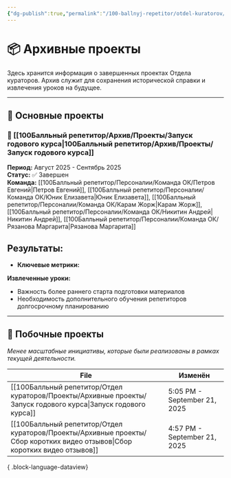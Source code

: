 ```yaml
---
{"dg-publish":true,"permalink":"/100-ballnyj-repetitor/otdel-kuratorov/proekty/arhivnye-proekty/arhivnye-proekty/","tags":["#readme"]}
---
```


# 📦 Архивные проекты

Здесь хранится информация о завершенных проектах Отдела кураторов. Архив служит для сохранения исторической справки и извлечения уроков на будущее.

---
## 🎯 Основные проекты

### 🚀 [[100Балльный репетитор/Архив/Проекты/Запуск годового курса\|100Балльный репетитор/Архив/Проекты/Запуск годового курса]]
**Период:** Август 2025 - Сентябрь 2025  
**Статус:** ✅ Завершен  
**Команда:** [[100Балльный репетитор/Персоналии/Команда ОК/Петров Евгений\|Петров Евгений]], [[100Балльный репетитор/Персоналии/Команда ОК/Юник Елизавета\|Юник Елизавета]], [[100Балльный репетитор/Персоналии/Команда ОК/Карам Жорж\|Карам Жорж]], [[100Балльный репетитор/Персоналии/Команда ОК/Никитин Андрей\|Никитин Андрей]], [[100Балльный репетитор/Персоналии/Команда ОК/Рязанова Маргарита\|Рязанова Маргарита]]

**Результаты:**
- 
- **Ключевые метрики:** 

**Извлеченные уроки:**
- Важность более раннего старта подготовки материалов
- Необходимость дополнительного обучения репетиторов долгосрочному планированию

---

## 🔧 Побочные проекты

*Менее масштабные инициативы, которые были реализованы в рамках текущей деятельности.*

| File                                                                                                                           | Изменён                      |
| ------------------------------------------------------------------------------------------------------------------------------ | ---------------------------- |
| [[100Балльный репетитор/Отдел кураторов/Проекты/Архивные проекты/Запуск годового курса\|Запуск годового курса]]             | 5:05 PM - September 21, 2025 |
| [[100Балльный репетитор/Отдел кураторов/Проекты/Архивные проекты/Сбор коротких видео отзывов\|Сбор коротких видео отзывов]] | 4:57 PM - September 21, 2025 |

{ .block-language-dataview}
